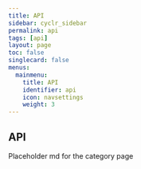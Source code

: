 ```yaml
---
title: API
sidebar: cyclr_sidebar
permalink: api
tags: [api]
layout: page
toc: false
singlecard: false
menus:
  mainmenu:
    title: API
    identifier: api
    icon: navsettings
    weight: 3
---
```

## API

Placeholder md for the category page

